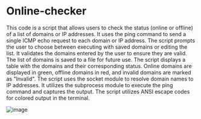 # Online-checker

This code is a script that allows users to check the status (online or offline) of a list of domains or IP addresses. 
It uses the ping command to send a single ICMP echo request to each domain or IP address. 
The script prompts the user to choose between executing with saved domains or editing the list. 
It validates the domains entered by the user to ensure they are valid. The list of domains is saved to a file for future use. 
The script displays a table with the domains and their corresponding status. 
Online domains are displayed in green, offline domains in red, and invalid domains are marked as "Invalid". 
The script uses the socket module to resolve domain names to IP addresses. 
It utilizes the subprocess module to execute the ping command and captures the output. 
The script utilizes ANSI escape codes for colored output in the terminal.

![image](https://github.com/aNo0ne/Online-checker/assets/84189110/56120563-8965-4700-ae9a-1450efa9d6e6)
